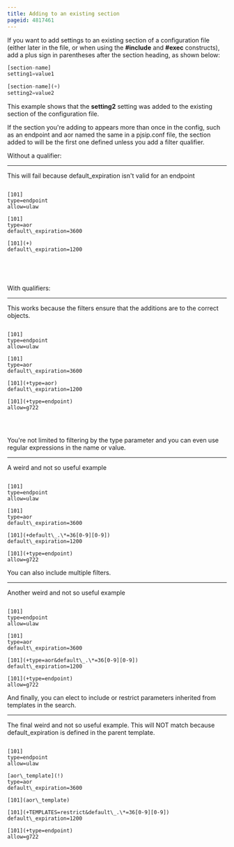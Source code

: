 ```yaml
---
title: Adding to an existing section
pageid: 4817461
---
```


If you want to add settings to an existing section of a configuration file (either later in the file, or when using the **#include** and **#exec** constructs), add a plus sign in parentheses after the section heading, as shown below:




```javascript title=" " linenums="1"
[section-name]
setting1=value1

[section-name](+)
setting2=value2

```


This example shows that the **setting2** setting was added to the existing section of the configuration file.

If the section you're adding to appears more than once in the config, such as an endpoint and aor named the same in a pjsip.conf file, the section added to will be the first one defined unless you add a filter qualifier.

Without a qualifier:




---

  
This will fail because default\_expiration isn't valid for an endpoint  


```

[101]
type=endpoint
allow=ulaw
 
[101]
type=aor
default\_expiration=3600
 
[101](+)
default\_expiration=1200



```


 

With qualifiers:




---

  
This works because the filters ensure that the additions are to the correct objects.  


```

[101]
type=endpoint
allow=ulaw
 
[101]
type=aor
default\_expiration=3600
 
[101](+type=aor)
default\_expiration=1200

[101](+type=endpoint)
allow=g722


```


 

You're not limited to filtering by the type parameter and you can even use regular expressions in the name or value.




---

  
A weird and not so useful example  


```

[101]
type=endpoint
allow=ulaw
 
[101]
type=aor
default\_expiration=3600
 
[101](+default\_.\*=36[0-9][0-9])
default\_expiration=1200

[101](+type=endpoint)
allow=g722

```


You can also include multiple filters.




---

  
Another weird and not so useful example  


```

[101]
type=endpoint
allow=ulaw
 
[101]
type=aor
default\_expiration=3600
 
[101](+type=aor&default\_.\*=36[0-9][0-9])
default\_expiration=1200

[101](+type=endpoint)
allow=g722

```


And finally, you can elect to include or restrict parameters inherited from templates in the search.




---

  
The final weird and not so useful example. This will NOT match because default\_expiration is defined in the parent template.  


```

[101]
type=endpoint
allow=ulaw

[aor\_template](!)
type=aor
default\_expiration=3600

[101](aor\_template)
 
[101](+TEMPLATES=restrict&default\_.\*=36[0-9][0-9])
default\_expiration=1200

[101](+type=endpoint)
allow=g722

```


 

 

 

 


